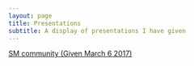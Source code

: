 ```yaml
---
layout: page
title: Presentations
subtitle: A display of presentations I have given
---
```

[SM community (Given March 6 2017)](https://cdn.rawgit.com/comptonb37/fs102Spring2017-presentation01-comptonb37/20c689cd/SMPres.html#/)
